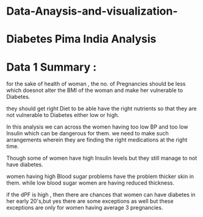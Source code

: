 # Data-Anaysis-and-visualization-

# Diabetes Pima India Analysis

# Data 1 Summary :

for the sake of health of woman , the no. of Pregnancies should be less which doesnot alter the BMI of the woman and make her vulnerable to Diabetes.

they should get right Diet to be able have the right nutrients so that they are not vulnerable to Diabetes either low or high.

In this analysis we can across the women having too low BP and too low Insulin which can be dangerous for them. we need to make such arrangements wherein they are finding the right medications at the right time.

Though some of women have high Insulin levels but they still manage to not have diabetes.

women having high Blood sugar problems have the problem thicker skin in them. while low blood sugar women are having reduced thickness.

if the dPF is high , then there are chances that women can have diabetes in her early 20's,but yes there are some exceptions as well but these exceptions are only for women having average 3 pregnancies.
